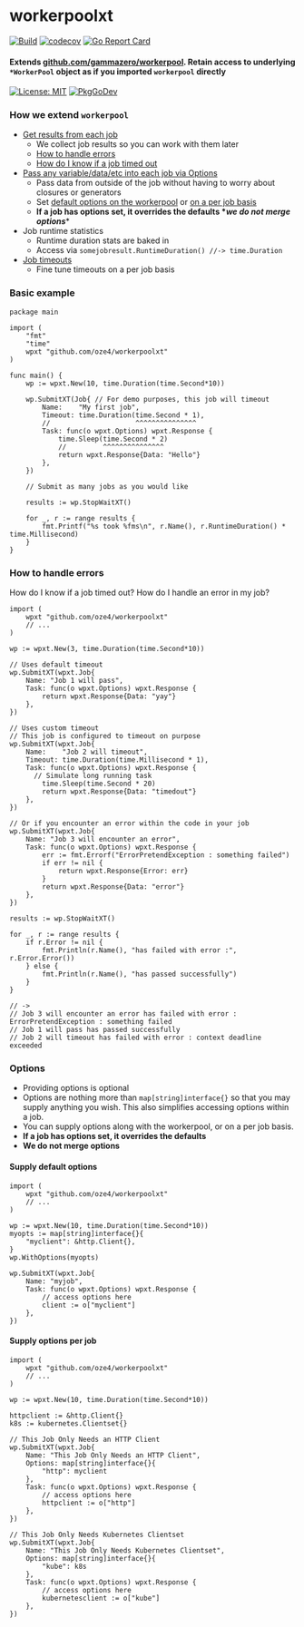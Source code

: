 # workerpoolxt
[![Build](https://github.com/oze4/workerpoolxt/workflows/Build/badge.svg?branch=master)](https://github.com/oze4/workerpoolxt/actions)
[![codecov](https://codecov.io/gh/oze4/workerpoolxt/branch/master/graph/badge.svg)](https://codecov.io/gh/oze4/workerpoolxt)
[![Go Report Card](https://goreportcard.com/badge/github.com/oze4/workerpoolxt)](https://goreportcard.com/report/github.com/oze4/workerpoolxt)

#### Extends [github.com/gammazero/workerpool](https://github.com/gammazero/workerpool). Retain access to underlying `*WorkerPool` object as if you imported `workerpool` directly

[![License: MIT](https://img.shields.io/badge/License-MIT-blue.svg)](https://github.com/oze4/workerpoolxt/blob/master/LICENSE)
[![PkgGoDev](https://pkg.go.dev/badge/github.com/oze4/workerpoolxt)](https://pkg.go.dev/github.com/oze4/workerpoolxt)

### How we extend `workerpool`

- [Get results from each job](#basic-example)
  - We collect job results so you can work with them later
  - [How to handle errors](#how-to-handle-errors)
  - [How do I know if a job timed out](#how-to-handle-errors)
- [Pass any variable/data/etc into each job via Options](#options)
  - Pass data from outside of the job without having to worry about closures or generators
  - Set [default options on the workerpool](#supply-default-options) or [on a per job basis](#supply-options-per-job)
  - **If a job has options set, it overrides the defaults \**we do not merge options***\*
- Job runtime statistics
  - Runtime duration stats are baked in
  - Access via `somejobresult.RuntimeDuration() //-> time.Duration`
- [Job timeouts](#basic-example)
  - Fine tune timeouts on a per job basis

### Basic example

```golang
package main

import (
	"fmt"
	"time"
	wpxt "github.com/oze4/workerpoolxt"
)

func main() {
	wp := wpxt.New(10, time.Duration(time.Second*10))

	wp.SubmitXT(Job{ // For demo purposes, this job will timeout
		Name:    "My first job",
		Timeout: time.Duration(time.Second * 1),
		//                     ^^^^^^^^^^^^^^^
		Task: func(o wpxt.Options) wpxt.Response {
			time.Sleep(time.Second * 2)
			//         ^^^^^^^^^^^^^^^
			return wpxt.Response{Data: "Hello"}
		},
	})

	// Submit as many jobs as you would like

	results := wp.StopWaitXT()

	for _, r := range results {
		fmt.Printf("%s took %fms\n", r.Name(), r.RuntimeDuration() * time.Millisecond)
	}
}
```

### How to handle errors

How do I know if a job timed out? How do I handle an error in my job?

```golang
import (
	wpxt "github.com/oze4/workerpoolxt"
	// ...
)

wp := wpxt.New(3, time.Duration(time.Second*10))

// Uses default timeout
wp.SubmitXT(wpxt.Job{ 
	Name: "Job 1 will pass",
	Task: func(o wpxt.Options) wpxt.Response {
		return wpxt.Response{Data: "yay"}
	},
})

// Uses custom timeout
// This job is configured to timeout on purpose
wp.SubmitXT(wpxt.Job{ 
	Name:    "Job 2 will timeout",
	Timeout: time.Duration(time.Millisecond * 1),
	Task: func(o wpxt.Options) wpxt.Response {
	  // Simulate long running task
		time.Sleep(time.Second * 20) 
		return wpxt.Response{Data: "timedout"}
	},
})

// Or if you encounter an error within the code in your job
wp.SubmitXT(wpxt.Job{ 
	Name: "Job 3 will encounter an error",
	Task: func(o wpxt.Options) wpxt.Response {
		err := fmt.Errorf("ErrorPretendException : something failed")
		if err != nil {
			return wpxt.Response{Error: err}
		}
		return wpxt.Response{Data: "error"}
	},
})

results := wp.StopWaitXT()

for _, r := range results {
	if r.Error != nil {
		fmt.Println(r.Name(), "has failed with error :", r.Error.Error())
	} else {
		fmt.Println(r.Name(), "has passed successfully")
	}
}

// ->
// Job 3 will encounter an error has failed with error : ErrorPretendException : something failed
// Job 1 will pass has passed successfully
// Job 2 will timeout has failed with error : context deadline exceeded
```

### Options

 - Providing options is optional
 - Options are nothing more than `map[string]interface{}` so that you may supply anything you wish. This also simplifies accessing options within a job.
 - You can supply options along with the workerpool, or on a per job basis. 
 - **If a job has options set, it overrides the defaults**
 - **We do not merge options**

#### Supply default options

```golang
import (
    wpxt "github.com/oze4/workerpoolxt"
    // ...
)

wp := wpxt.New(10, time.Duration(time.Second*10))
myopts := map[string]interface{}{
    "myclient": &http.Client{},
}
wp.WithOptions(myopts)

wp.SubmitXT(wpxt.Job{
    Name: "myjob",
    Task: func(o wpxt.Options) wpxt.Response {
        // access options here
        client := o["myclient"]
    }, 
})
```

#### Supply options per job

```golang
import (
    wpxt "github.com/oze4/workerpoolxt"
    // ...
)

wp := wpxt.New(10, time.Duration(time.Second*10))

httpclient := &http.Client{}
k8s := kubernetes.Clientset{}

// This Job Only Needs an HTTP Client
wp.SubmitXT(wpxt.Job{
    Name: "This Job Only Needs an HTTP Client",
    Options: map[string]interface{}{
        "http": myclient 
    },
    Task: func(o wpxt.Options) wpxt.Response {
        // access options here
        httpclient := o["http"]
    }, 
})

// This Job Only Needs Kubernetes Clientset
wp.SubmitXT(wpxt.Job{
    Name: "This Job Only Needs Kubernetes Clientset",
    Options: map[string]interface{}{
        "kube": k8s 
    },
    Task: func(o wpxt.Options) wpxt.Response {
        // access options here
        kubernetesclient := o["kube"]
    }, 
})
```
